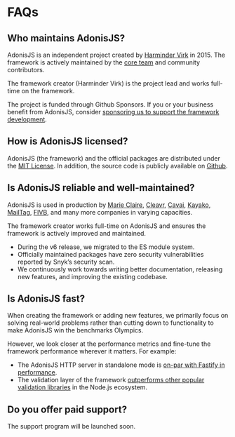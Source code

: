 # FAQs

## Who maintains AdonisJS?

AdonisJS is an independent project created by [Harminder Virk](https://twitter.com/AmanVirk1) in 2015. The framework is actively maintained by the [core team](https://github.com/orgs/adonisjs/people) and community contributors.

The framework creator (Harminder Virk) is the project lead and works full-time on the framework.

The project is funded through Github Sponsors. If you or your business benefit from AdonisJS, consider [sponsoring us to support the framework development](https://github.com/sponsors/thetutlage).

## How is AdonisJS licensed?

AdonisJS (the framework) and the official packages are distributed under the [MIT License](https://opensource.org/license/mit/). In addition, the source code is publicly available on [Github](https://github.com/adonisjs).

## Is AdonisJS reliable and well-maintained?

AdonisJS is used in production by [Marie Claire](https://happy85.marieclaire.fr/experience), [Cleavr](http://cleavr.io), [Cavai](http://cavai.com), [Kayako](http://kayako.com), [MailTag](http://mailtag.io), [FIVB](https://www.fivb.com/en), and many more companies in varying capacities.

The framework creator works full-time on AdonisJS and ensures the framework is actively improved and maintained.

- During the v6 release, we migrated to the ES module system.
- Officially maintained packages have zero security vulnerabilities reported by Snyk’s security scan.
- We continuously work towards writing better documentation, releasing new features, and improving the existing codebase. 

## Is AdonisJS fast?

When creating the framework or adding new features, we primarily focus on solving real-world problems rather than cutting down to functionality to make AdonisJS win the benchmarks Olympics.

However, we look closer at the performance metrics and fine-tune the framework performance wherever it matters. For example:

- The AdonisJS HTTP server in standalone mode is [on-par with Fastify in performance](https://github.com/adonisjs/http-server/blob/main/benchmarks.md). 
- The validation layer of the framework [outperforms other popular validation libraries](https://github.com/adonisjs/validator/blob/next/benchmarks.md) in the Node.js ecosystem.

## Do you offer paid support?

The support program will be launched soon.
